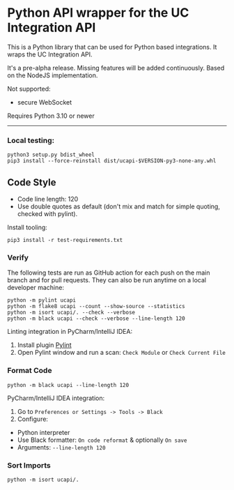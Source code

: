 # Python API wrapper for the UC Integration API

This is a Python library that can be used for Python based integrations. It wraps the UC Integration API.

It's a pre-alpha release. Missing features will be added continuously. Based on the NodeJS implementation.

Not supported:

- secure WebSocket

Requires Python 3.10 or newer

---

### Local testing:
```console
python3 setup.py bdist_wheel
pip3 install --force-reinstall dist/ucapi-$VERSION-py3-none-any.whl
```

## Code Style

- Code line length: 120
- Use double quotes as default (don't mix and match for simple quoting, checked with pylint).

Install tooling:
```console
pip3 install -r test-requirements.txt
```

### Verify

The following tests are run as GitHub action for each push on the main branch and for pull requests.
They can also be run anytime on a local developer machine:
```console
python -m pylint ucapi
python -m flake8 ucapi --count --show-source --statistics
python -m isort ucapi/. --check --verbose 
python -m black ucapi --check --verbose --line-length 120
```

Linting integration in PyCharm/IntelliJ IDEA:
1. Install plugin [Pylint](https://plugins.jetbrains.com/plugin/11084-pylint)
2. Open Pylint window and run a scan: `Check Module` or `Check Current File`

### Format Code
```console
python -m black ucapi --line-length 120
```

PyCharm/IntelliJ IDEA integration:
1. Go to `Preferences or Settings -> Tools -> Black`
2. Configure:
- Python interpreter
- Use Black formatter: `On code reformat` & optionally `On save`
- Arguments: `--line-length 120`

### Sort Imports

```console
python -m isort ucapi/.
```
